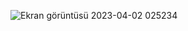 ![Ekran görüntüsü 2023-04-02 025234](https://user-images.githubusercontent.com/46379124/229323846-64709e9a-5edb-4a6a-ab8e-d07560273775.png)
